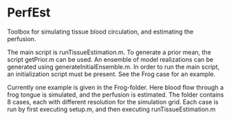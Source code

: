 # PerfEst
Toolbox for simulating tissue blood circulation, and estimating the perfusion. 

The main script is runTissueEstimation.m. To generate a prior mean, the script getPrior.m can be used. An ensemble of model realizations can be generated using generateInitialEnsemble.m. In order to run the main script, an initialization script must be present. See the Frog case for an example. 

Currently one example is given in the Frog-folder. Here blood flow through a frog tongue is simulated, and the perfusion is estimated. The folder contains 8 cases, each with different resolution for the simulation grid. Each case is run by first executing setup.m, and then executing runTissueEstimation.m 
